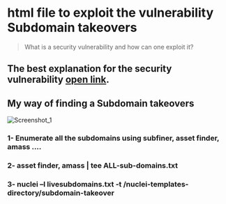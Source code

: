 # html file to exploit the vulnerability Subdomain takeovers
> What is a security vulnerability and how can one exploit it?
## The best explanation for the security vulnerability [open link](https://github.com/EdOverflow/can-i-take-over-xyz).
## My way of finding a Subdomain takeovers

![Screenshot_1](https://github.com/Mohamed-gamal-MG/Deep-dive-into-its-programming/assets/155613024/0a9e0ce6-5b41-4020-8623-52e7e1603181)

### 1- Enumerate all the subdomains using subfiner, asset finder, amass ....
### 2- asset finder, amass | tee ALL-sub-domains.txt
### 3- nuclei –l livesubdomains.txt -t /nuclei-templates-directory/subdomain-takeover
